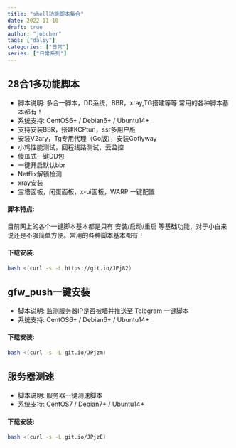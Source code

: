 ```yaml
---
title: "shell功能脚本集合"
date: 2022-11-10
draft: true
author: "jobcher"
tags: ["daliy"]
categories: ["日常"]
series: ["日常系列"]
---
```

## 28合1多功能脚本
- 脚本说明: 多合一脚本，DD系统，BBR，xray,TG搭建等等·常用的各种脚本基本都有！
- 系统支持: CentOS6+ / Debian6+ / Ubuntu14+
- 支持安装BBR，搭建KCPtun，ssr多用户版
- 安装V2ary，Tg专用代理（Go版），安装Goflyway
- 小鸡性能测试，回程线路测试，云监控
- 傻瓜式一键DD包
- 一键开启默认bbr
- Netflix解锁检测
- xray安装
- 宝塔面板，闲蛋面板，x-ui面板，WARP 一键配置
#### 脚本特点:
目前网上的各个一键脚本基本都是只有 安装/启动/重启 等基础功能，对于小白来说还是不够简单方便。常用的各种脚本基本都有！
#### 下载安装:
``` bash
bash <(curl -s -L https://git.io/JPj82)
```

## gfw_push一键安装
- 脚本说明: 监测服务器IP是否被墙并推送至 Telegram 一键脚本
- 系统支持: CentOS6+ / Debian6+ / Ubuntu14+
#### 下载安装:
``` bash
bash <(curl -s -L git.io/JPjzm)
```

## 服务器测速
- 脚本说明: 服务器一键测速脚本
- 系统支持: CentOS7 / Debian7+ / Ubuntu14+
#### 下载安装:
``` bash
bash <(curl -s -L git.io/JPjzE)
```